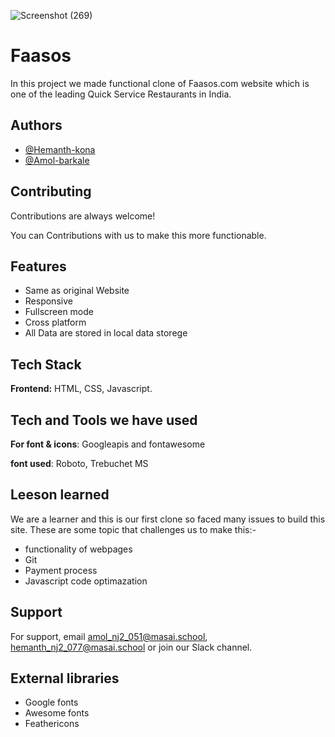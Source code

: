![Screenshot (269)](https://user-images.githubusercontent.com/28835550/122637287-65575600-d10b-11eb-9797-8ab2e8133215.png)

    
# Faasos

In this project we made functional clone of Faasos.com website which is one of the leading Quick Service Restaurants in India.


## Authors

- [@Hemanth-kona](https://github.com/hmntk)
- [@Amol-barkale](https://github.com/amolbarkale)
  
## Contributing

Contributions are always welcome!

You can Contributions with us to make this more functionable.

  
## Features

-  Same as original Website
- Responsive
- Fullscreen mode
- Cross platform
- All Data are stored in local data storege
 
## Tech Stack

**Frontend:** HTML, CSS, Javascript.

  
## Tech and Tools we have used

**For font & icons**: Googleapis and fontawesome

**font used**: Roboto, Trebuchet MS



  
## Leeson learned
We are a learner and this is our first clone so faced many issues to build this site. These are some topic that challenges us to make this:-

- functionality of webpages
- Git
- Payment process
- Javascript code optimazation
## Support

For support, email amol_nj2_051@masai.school, hemanth_nj2_077@masai.school or join our Slack channel.

## External libraries

- Google fonts
- Awesome fonts
- Feathericons
  

  
